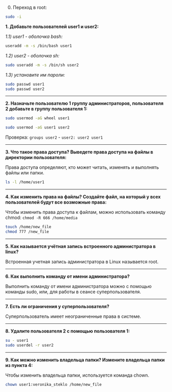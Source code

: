 0. Переход в root:
```bash
sudo -i
```

**1. Добавьте пользователей user1 и user2:**

*1.1) user1 - оболочка bash:*
```bash
useradd -m -s /bin/bash user1
```

*1.2) user2 - оболочка sh:* 
```bash
sudo useradd -m -s /bin/sh user2
```

*1.3) установите им пароли:*
```bash
sudo passwd user1
sudo passwd user2
```

---

**2. Назначьте пользователю 1 группу администраторов, пользователя 2 добавьте в группу пользователя 1:**
```bash
sudo usermod -aG wheel user1
```
```bash
sudo usermod -aG user1 user2
```
Проверка: `groups user2` - `user2: user2 user1`

---

**3. Что такое права доступа? Выведете права доступа на файлы в директории пользователя:**

Права доступа определяют, кто может читать, изменять и выполнять файлы или папки.
```bash
ls -l /home/user1
```

---

**4. Как изменить права на файлы? Создайте файл, на который у всех пользователей будут все возможные права:**

Чтобы изменить права доступа к файлам, можно использовать команду chmod: `chmod -R 666 /home/media`

```bash
touch /home/new_file
chmod 777 /new_file
```

---

**5. Как называется учётная запись встроенного администратора в linux?**

Встроенная учетная запись администратора в Linux называется root.

---

**6. Как выполнить команду от имени администратора?**

Выполнить команду от имени администратора можно с помощью команды sudo, или, для работы в сеансе суперпользователя.

---

**7. Есть ли ограничения у суперпользователя?**

Суперпользователь имеет неограниченные права в системе.

---

**8. Удалите пользователя 2 с помощью пользователя 1:**

```bash
su - user1
sudo userdel -r user2
```

---

**9. Как можно изменить владельца папки? Измените владельца папки из пункта 4:**

Чтобы изменить владельца папки, используется команда chown.

```bash
chown user1:veronika_steklo /home/new_file
```

